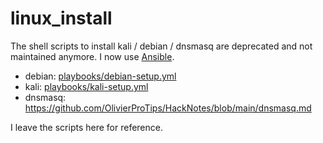 # linux_install

The shell scripts to install kali / debian / dnsmasq are deprecated and not maintained anymore. I now use [Ansible](playbooks/readme.md).

- debian: [playbooks/debian-setup.yml](playbooks/debian-setup.yml)
- kali: [playbooks/kali-setup.yml](playbooks/kali-setup.yml)
- dnsmasq: https://github.com/OlivierProTips/HackNotes/blob/main/dnsmasq.md

I leave the scripts here for reference.
